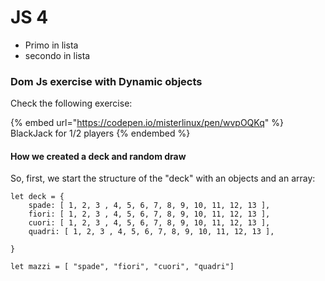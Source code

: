# JS 4

* Primo in lista
* secondo in lista

### Dom Js exercise with Dynamic objects

Check the following exercise:

{% embed url="https://codepen.io/misterlinux/pen/wvpOQKq" %}
BlackJack for 1/2 players
{% endembed %}

#### How we created a deck and random draw

So, first, we start the structure of the "deck" with an objects and an array:

```
let deck = {
    spade: [ 1, 2, 3 , 4, 5, 6, 7, 8, 9, 10, 11, 12, 13 ],
    fiori: [ 1, 2, 3 , 4, 5, 6, 7, 8, 9, 10, 11, 12, 13 ],
    cuori: [ 1, 2, 3 , 4, 5, 6, 7, 8, 9, 10, 11, 12, 13 ],
    quadri: [ 1, 2, 3 , 4, 5, 6, 7, 8, 9, 10, 11, 12, 13 ],

}

let mazzi = [ "spade", "fiori", "cuori", "quadri"]

```
